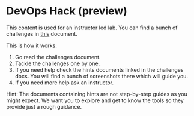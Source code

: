 # DevOps Hack (preview)
This content is used for an instructor led lab. You can find a bunch of challenges in [this](DevOpsHackChallenges.md) document.

This is how it works:
1. Go read the challenges document.
1. Tackle the challenges one by one.
1. If you need help check the hints documents linked in the challenges docs. You will find a bunch of screenshots there which will guide you.
1. If you need more help ask an instructor.

Hint:
The documents containing hints are not step-by-step guides as you might expect. We want you to explore and get to know the tools so they provide just a rough guidance.  
